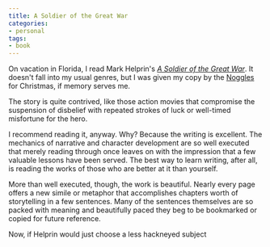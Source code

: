 ```yaml
---
title: A Soldier of the Great War
categories:
- personal
tags:
- book
---
```


On vacation in Florida, I read Mark Helprin's _[A
Soldier of the Great War][1]_.  It doesn't fall into my usual genres, but I was given my copy by the [Nog][2][gles][3] for Christmas, if memory serves me.

   [1]: http://allconsuming.net/item.cgi?isbn=0151836000
   [2]: http://stlbrianj.blogspot.com/
   [3]: http://angelweaving.blogspot.com/

The story is quite contrived, like those action movies that compromise the suspension of disbelief with repeated strokes of luck or well-timed misfortune for the hero.

I recommend reading it, anyway.  Why?  Because the writing is excellent.  The mechanics of narrative and character development are so well executed that merely reading through once leaves on with the impression that a few valuable lessons have been served.  The best way to learn writing, after all, is reading the works of those who are better at it than yourself.

More than well executed, though, the work is beautiful.  Nearly every page offers a new simile or metaphor that accomplishes chapters worth of storytelling in a few sentences.  Many of the sentences themselves are so packed with meaning and beautifully paced they beg to be bookmarked or copied for future reference.

Now, if Helprin would just choose a less hackneyed subject

